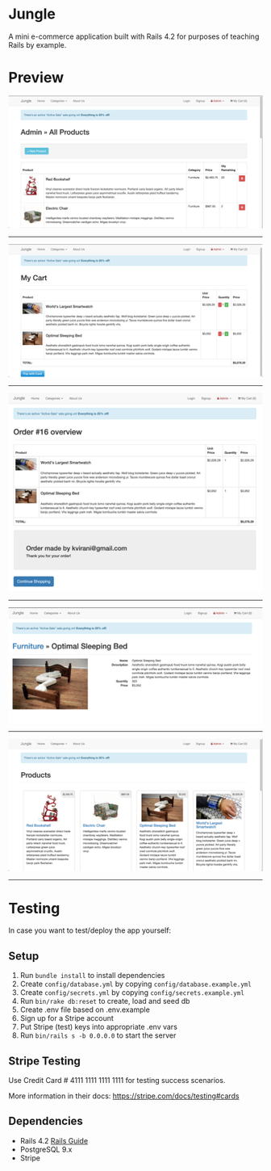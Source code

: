 # Jungle

A mini e-commerce application built with Rails 4.2 for purposes of teaching Rails by example.

# Preview
![Admin Products Page](https://github.com/BenjaminJSLee/jungle-rails/blob/master/docs/admin_products_show.png?raw=true)
___
![User Cart](https://github.com/BenjaminJSLee/jungle-rails/blob/master/docs/cart.png?raw=true)
___
![Order Show Page](https://github.com/BenjaminJSLee/jungle-rails/blob/master/docs/order_show.png?raw=true)
___
![Product Details Page](https://github.com/BenjaminJSLee/jungle-rails/blob/master/docs/product_details.png?raw=true)
___
![Products Show Page](https://github.com/BenjaminJSLee/jungle-rails/blob/master/docs/products_show.png?raw=true)
___

# Testing

In case you want to test/deploy the app yourself:

## Setup

1. Run `bundle install` to install dependencies
2. Create `config/database.yml` by copying `config/database.example.yml`
3. Create `config/secrets.yml` by copying `config/secrets.example.yml`
4. Run `bin/rake db:reset` to create, load and seed db
5. Create .env file based on .env.example
6. Sign up for a Stripe account
7. Put Stripe (test) keys into appropriate .env vars
8. Run `bin/rails s -b 0.0.0.0` to start the server

## Stripe Testing

Use Credit Card # 4111 1111 1111 1111 for testing success scenarios.

More information in their docs: <https://stripe.com/docs/testing#cards>

## Dependencies

* Rails 4.2 [Rails Guide](http://guides.rubyonrails.org/v4.2/)
* PostgreSQL 9.x
* Stripe

